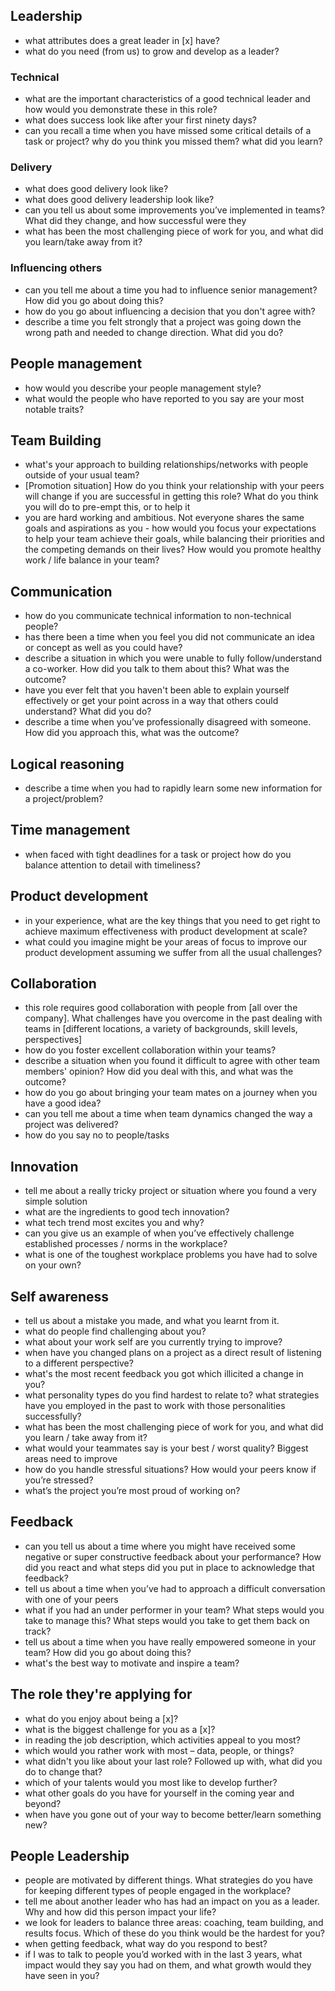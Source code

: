 ## Leadership
* what attributes does a great leader in [x] have?
* what do you need (from us) to grow and develop as a leader?

### Technical
* what are the important characteristics of a good technical leader and how would you demonstrate these in this role?
* what does success look like after your first ninety days?
* can you recall a time when you have missed some critical details of a task or project? why do you think you missed them? what did you learn?

### Delivery
* what does good delivery look like? 
* what does good delivery leadership look like?
* can you tell us about some improvements you’ve implemented in teams? What did they change, and how successful were they
* what has been the most challenging piece of work for you, and what did you learn/take away from it?

### Influencing others
* can you tell me about a time you had to influence senior management? How did you go about doing this? 
* how do you go about influencing a decision that you don't agree with?
* describe a time you felt strongly that a project was going down the wrong path and needed to change direction. What did you do?

## People management
* how would you describe your people management style?
* what would the people who have reported to you say are your most notable traits?

## Team Building
* what's your approach to building relationships/networks with people outside of your usual team?
* [Promotion situation] How do you think your relationship with your peers will change if you are successful in getting this role?  What do you think you will do to pre-empt this, or to help it 
* you are hard working and ambitious. Not everyone shares the same goals and aspirations as you - how would you focus your expectations to help your team achieve their goals, while balancing their priorities and the competing demands on their lives?  How would you promote healthy work / life balance in your team?

## Communication
* how do you communicate technical information to non-technical people?
* has there been a time when you feel you did not communicate an idea or concept as well as you could have?
* describe a situation in which you were unable to fully follow/understand a co-worker. How did you talk to them about this? What was the outcome?
* have you ever felt that you haven't been able to explain yourself effectively or get your point across in a way that others could understand? What did you do? 
* describe a time when you’ve professionally disagreed with someone.  How did you approach this, what was the outcome?

## Logical reasoning
* describe a time when you had to rapidly learn some new information for a project/problem?

## Time management
* when faced with tight deadlines for a task or project how do you balance attention to detail with timeliness?

## Product development
* in your experience, what are the key things that you need to get right to achieve maximum effectiveness with product development at scale?
* what could you imagine might be your areas of focus to improve our product development assuming we suffer from all the usual challenges?

## Collaboration
* this role requires good collaboration with people from [all over the company]. What challenges have you overcome in the past dealing with teams in [different locations, a variety of backgrounds, skill levels, perspectives]
* how do you foster excellent collaboration within your teams?
* describe a situation when you found it difficult to agree with other team members' opinion? How did you deal with this, and what was the outcome?
* how do you go about bringing your team mates on a journey when you have a good idea?
* can you tell me about a time when team dynamics changed the way a project was delivered?
* how do you say no to people/tasks

## Innovation
* tell me about a really tricky project or situation where you found a very simple solution
* what are the ingredients to good tech innovation?
* what tech trend most excites you and why?
* can you give us an example of when you’ve effectively challenge established processes / norms in the workplace?
* what is one of the toughest workplace problems you have had to solve on your own?

## Self awareness
* tell us about a mistake you made, and what you learnt from it.
* what do people find challenging about you?
* what about your work self are you currently trying to improve?
* when have you changed plans on a project as a direct result of listening to a different perspective?
* what's the most recent feedback you got which illicited a change in you?
* what personality types do you find hardest to relate to? what strategies have you employed in the past to work with those personalities successfully?
* what has been the most challenging piece of work for you, and what did you learn / take away from it?
* what would your teammates say is your best / worst quality? Biggest areas need to improve
* how do you handle stressful situations? How would your peers know if you’re stressed?
* what’s the project you’re most proud of working on?

## Feedback
* can you tell us about a time where you might have received some negative or super constructive feedback about your performance? How did you react and what steps did you put in place to acknowledge that feedback?
* tell us about a time when you’ve had to approach a difficult conversation with one of your peers
* what if you had an under performer in your team? What steps would you take to manage this? What steps would you take to get them back on track?
* tell us about a time when you have really empowered someone in your team? How did you go about doing this?
* what's the best way to motivate and inspire a team?

## The role they're applying for 
* what do you enjoy about being a [x]?
* what is the biggest challenge for you as a [x]?
* in reading the job description, which activities appeal to you most?
* which would you rather work with most – data, people, or things?
* what didn't you like about your last role? Followed up with, what did you do to change that?
* which of your talents would you most like to develop further?
* what other goals do you have for yourself in the coming year and beyond?
* when have you gone out of your way to become better/learn something new?

## People Leadership
* people are motivated by different things. What strategies do you have for keeping different types of people engaged in the workplace?
* tell me about another leader who has had an impact on you as a leader. Why and how did this person impact your life?
* we look for leaders to balance three areas: coaching, team building, and results focus. Which of these do you think would be the hardest for you?
* when getting feedback, what way do you respond to best?
* if I was to talk to people you’d worked with in the last 3 years, what impact would they say you had on them, and what growth would they have seen in you?
